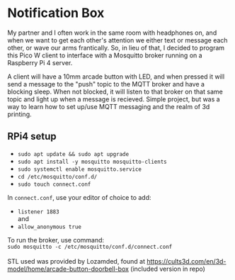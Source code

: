 # Notification Box

My partner and I often work in the same room with headphones on, and when we want to get each other's attention we either text or message each other, or wave our arms frantically. So, in lieu of that, I decided to program this Pico W client to interface with a Mosquitto broker running on a Raspberry Pi 4 server.

A client will have a 10mm arcade button with LED, and when pressed it will send a message to the "push" topic to the MQTT broker and have a blocking sleep. When not blocked, it will listen to that broker on that same topic and light up when a message is recieved. Simple project, but was a way to learn how to set up/use MQTT messaging and the realm of 3d printing.

## RPi4 setup
- `sudo apt update && sudo apt upgrade`
- `sudo apt install -y mosquitto mosquitto-clients`
- `sudo systemctl enable mosquitto.service`
- `cd /etc/mosquitto/conf.d/`
- `sudo touch connect.conf`

In `connect.conf`, use your editor of choice to add: <br>
- `listener 1883` <br>
and <br>
- `allow_anonymous true` <br> 

To run the broker, use command: <br>
`sudo mosquitto -c /etc/mosquitto/conf.d/connect.conf`
<br>
<br>
STL used was provided by Lozamded, found at https://cults3d.com/en/3d-model/home/arcade-button-doorbell-box (included version in repo)
